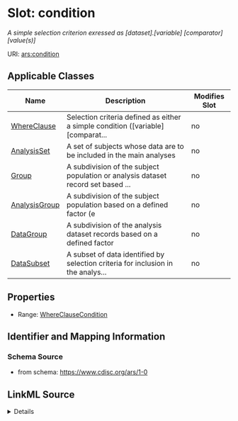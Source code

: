 # Slot: condition


_A simple selection criterion exressed as [dataset].[variable] [comparator] [value(s)]_



URI: [ars:condition](https://www.cdisc.org/ars/1-0/condition)



<!-- no inheritance hierarchy -->




## Applicable Classes

| Name | Description | Modifies Slot |
| --- | --- | --- |
[WhereClause](WhereClause.md) | Selection criteria defined as either a simple condition ([variable] [comparat... |  no  |
[AnalysisSet](AnalysisSet.md) | A set of subjects whose data are to be included in the main analyses |  no  |
[Group](Group.md) | A subdivision of the subject population or analysis dataset record set based ... |  no  |
[AnalysisGroup](AnalysisGroup.md) | A subdivision of the subject population based on a defined factor (e |  no  |
[DataGroup](DataGroup.md) | A subdivision of the analysis dataset records based on a defined factor |  no  |
[DataSubset](DataSubset.md) | A subset of data identified by selection criteria for inclusion in the analys... |  no  |







## Properties

* Range: [WhereClauseCondition](WhereClauseCondition.md)





## Identifier and Mapping Information







### Schema Source


* from schema: https://www.cdisc.org/ars/1-0




## LinkML Source

<details>
```yaml
name: condition
description: A simple selection criterion exressed as [dataset].[variable] [comparator]
  [value(s)]
from_schema: https://www.cdisc.org/ars/1-0
rank: 1000
alias: condition
domain_of:
- WhereClause
range: WhereClauseCondition

```
</details>